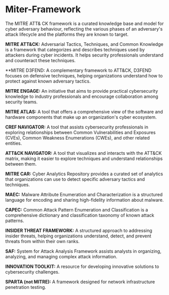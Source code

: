 # Miter-Framework
The MITRE ATT&amp; CK framework is a curated knowledge base and model for cyber adversary behaviour, reflecting the various phases of an adversary's attack lifecycle and the platforms they are known to target.

**MITRE ATT&CK:** Adversarial Tactics, Techniques, and Common Knowledge is a framework that categorizes and describes techniques used by attackers during cyber incidents. It helps security professionals understand and counteract these techniques.

**MITRE D3FEND: A complementary framework to ATT&CK, D3FEND focuses on defensive techniques, helping organizations understand how to protect against known adversary tactics.

**MITRE ENGAGE:** An initiative that aims to provide practical cybersecurity knowledge to industry professionals and encourage collaboration among security teams.

**MITRE ATLAS:** A tool that offers a comprehensive view of the software and hardware components that make up an organization's cyber ecosystem.

**CREF NAVIGATOR:** A tool that assists cybersecurity professionals in exploring relationships between Common Vulnerabilities and Exposures (CVEs), Common Weakness Enumerations (CWEs), and other related entities.

**ATT&CK NAVIGATOR:** A tool that visualizes and interacts with the ATT&CK matrix, making it easier to explore techniques and understand relationships between them.

**MITRE CAR:** Cyber Analytics Repository provides a curated set of analytics that organizations can use to detect specific adversary tactics and techniques.

**MAEC:** Malware Attribute Enumeration and Characterization is a structured language for encoding and sharing high-fidelity information about malware.

**CAPEC:** Common Attack Pattern Enumeration and Classification is a comprehensive dictionary and classification taxonomy of known attack patterns.

**INSIDER THREAT FRAMEWORK:** A structured approach to addressing insider threats, helping organizations understand, detect, and prevent threats from within their own ranks.

**SAF:** System for Attack Analysis Framework assists analysts in organizing, analyzing, and managing complex attack information.

**INNOVATION TOOLKIT:** A resource for developing innovative solutions to cybersecurity challenges.

**SPARTA (not MITRE):** A framework designed for network infrastructure penetration testing.

    
